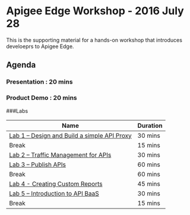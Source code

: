 # Apigee Edge Workshop - 2016 July 28

This is the supporting material for a hands-on workshop that introduces develoeprs to  Apigee Edge. 

## Agenda

### Presentation : 20 mins

### Product Demo : 20 mins

###Labs

| Name                                                                                                                                                                                                                      | Duration  |
|-------------------------------------------------------------------------------------------------------------------------------|---------      |
| [Lab 1 – Design and Build a simple API Proxy](./Lab%20Guides/Lab%201%20-%20Design%20and%20Build%20a%20simple%20API%20Proxy)   | 30 mins       |
| Break                                                                                                                         | 15 mins   |
| [Lab 2 – Traffic Management for APIs](./Lab%20Guides/Lab%202%20-%20Traffic%20Management%20for%20APIs)                                     | 30 mins   |
| [Lab 3 – Publish APIs](./Lab%20Guides/Lab%203%20-%20Publish%20APIs)                                                                                   | 60 mins       |
| Break                                                                                                                         | 60 mins   |
| [Lab 4 - Creating Custom Reports](./Lab%20Guides/Lab%204%20-%20Creating%20Custom%20Reports)                                   | 45 mins       |
| [Lab 5 – Introduction to API BaaS](./Lab%20Guides/Lab%205%20-%20Introduction%20to%20API%20BaaS%20(Backend-as-a-Service))      | 30 mins       |
| Break                                                                                                                         | 15 mins   |
